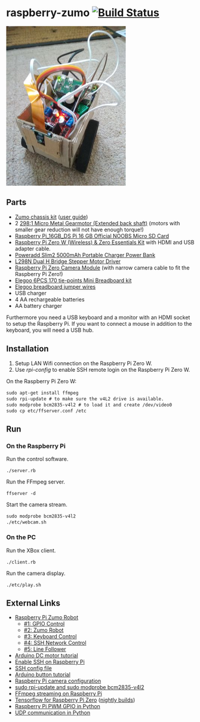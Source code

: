 # raspberry-zumo [![Build Status](https://travis-ci.org/wedesoft/raspberry-zumo.svg?branch=master)](https://travis-ci.org/wedesoft/raspberry-zumo)

![Raspberry Pi Zumo](raspberrypi-zumo.jpg)

## Parts

* [Zumo chassis kit](https://www.amazon.co.uk/gp/product/B01M00W194) ([user guide](https://www.pololu.com/docs/pdf/0J54/zumo_chassis.pdf))
* 2 [298:1 Micro Metal Gearmotor (Extended back shaft)](https://shop.pimoroni.com/products/micro-metal-gearmotor-extended-back-shaft) (motors with smaller gear reduction will not have enough torque!)
* [Raspberry Pi\_16GB\_DS Pi 16 GB Official NOOBS Micro SD Card](https://www.amazon.co.uk/Raspberry-Pi_16GB_DS-Pi-Official-NOOBS/dp/B01D4TW25Y)
* [Raspberry Pi Zero W (Wireless) & Zero Essentials Kit](https://www.amazon.co.uk/gp/product/B06XCYGP27) with HDMI and USB adapter cable.
* [Poweradd Slim2 5000mAh Portable Charger Power Bank](https://www.amazon.co.uk/Poweradd-Portable-Technology-Lightning-Included-Black/dp/B00MWU1GGI)
* [L298N Dual H Bridge Stepper Motor Driver](https://www.amazon.co.uk/TIMESETL-Stepper-Controller-Electric-Projects/dp/B077YC3JX9)
* [Raspberry Pi Zero Camera Module](https://www.amazon.co.uk/Raspberry-Camera-Module-Webcam-Support/dp/B0748FZXW3) (with narrow camera cable to fit the Raspberry Pi Zero!)
* [Elegoo 6PCS 170 tie-points Mini Breadboard kit](https://www.amazon.co.uk/Elegoo-tie-points-Breadboard-Breadboards-Electronic/dp/B01N0YWIR7)
* [Elegoo breadboard jumper wires](https://www.amazon.co.uk/gp/product/B01EV70C78)
* USB charger
* 4 AA rechargeable batteries
* AA battery charger

Furthermore you need a USB keyboard and a monitor with an HDMI socket to setup the Raspberry Pi.
If you want to connect a mouse in addition to the keyboard, you will need a USB hub.

## Installation

1. Setup LAN Wifi connection on the Raspberry Pi Zero W.
1. Use *rpi-config* to enable SSH remote login on the Raspberry Pi Zero W.

On the Raspberry Pi Zero W:
```
sudo apt-get install ffmpeg
sudo rpi-update # to make sure the v4L2 drive is available.
sudo modprobe bcm2835-v4l2 # to load it and create /dev/video0
sudo cp etc/ffserver.conf /etc
```

## Run
### On the Raspberry Pi

Run the control software.
```
./server.rb
```

Run the FFmpeg server.
```
ffserver -d
```

Start the camera stream.
```
sudo modprobe bcm2835-v4l2
./etc/webcam.sh
```

### On the PC
Run the XBox client.
```
./client.rb
```

Run the camera display.
```
./etc/play.sh
```

## External Links

* [Raspberry Pi Zumo Robot](http://www.explainingcomputers.com/rasp_pi_robotics.html)
    * [#1: GPIO Control](https://www.youtube.com/watch?v=41IO4Qe5Jzw)
    * [#2: Zumo Robot](https://www.youtube.com/watch?v=AZSiqj0NZgU)
    * [#3: Keyboard Control](https://www.youtube.com/watch?v=XvOONPSoglY)
    * [#4: SSH Network Control](https://www.youtube.com/watch?v=44yNbFictEg)
    * [#5: Line Follower](https://www.youtube.com/watch?v=Z5_8Va8QxnY)
* [Arduino DC motor tutorial](https://howtomechatronics.com/tutorials/arduino/arduino-dc-motor-control-tutorial-l298n-pwm-h-bridge/)
* [Enable SSH on Raspberry Pi](https://www.raspberrypi.org/documentation/remote-access/ssh/)
* [SSH config file](https://nerderati.com/2011/03/17/simplify-your-life-with-an-ssh-config-file/)
* [Arduino button tutorial](https://www.arduino.cc/en/Tutorial/Button)
* [Raspberry Pi camera configuration](https://www.raspberrypi.org/documentation/configuration/camera.md)
* [sudo rpi-update and sudo modprobe bcm2835-v4l2](https://www.raspberrypi.org/forums/viewtopic.php?t=68247)
* [FFmpeg streaming on Raspberry Pi](https://www.hackster.io/whitebank/rasbperry-pi-ffmpeg-install-and-stream-to-web-389c34)
* [Tensorflow for Raspberry Pi Zero](https://github.com/salekd/rpizero_smart_camera3/wiki/TensorFlow-Object-Detection-API-on-Raspberry-Pi-Zero) ([nightly builds](http://ci.tensorflow.org/view/Nightly/job/nightly-pi-zero/))
* [Raspberry Pi PWM GPIO in Python](https://sourceforge.net/p/raspberry-gpio-python/wiki/PWM/)
* [UDP communication in Python](https://wiki.python.org/moin/UdpCommunication)

